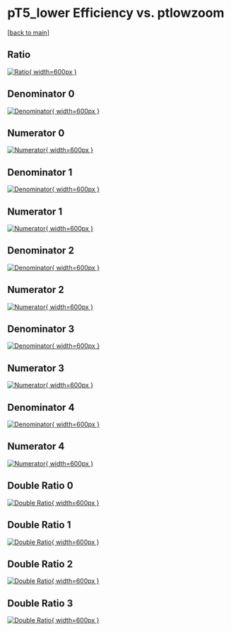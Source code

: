 # pT5_lower Efficiency vs. ptlowzoom

[[back to main](./)]



## Ratio

[![Ratio](../mtv/var/pT5_lower_vtr_13_0_eff_ptlowzoom.png){ width=600px }](../mtv/var/pT5_lower_vtr_13_0_eff_ptlowzoom.pdf)

## Denominator 0

[![Denominator](../mtv/den/pT5_lower_vtr_13_0_eff_ptlowzoom_den0.png){ width=600px }](../mtv/den/pT5_lower_vtr_13_0_eff_ptlowzoom_den0.pdf)

## Numerator 0

[![Numerator](../mtv/num/pT5_lower_vtr_13_0_eff_ptlowzoom_num0.png){ width=600px }](../mtv/num/pT5_lower_vtr_13_0_eff_ptlowzoom_num0.pdf)

## Denominator 1

[![Denominator](../mtv/den/pT5_lower_vtr_13_0_eff_ptlowzoom_den1.png){ width=600px }](../mtv/den/pT5_lower_vtr_13_0_eff_ptlowzoom_den1.pdf)

## Numerator 1

[![Numerator](../mtv/num/pT5_lower_vtr_13_0_eff_ptlowzoom_num1.png){ width=600px }](../mtv/num/pT5_lower_vtr_13_0_eff_ptlowzoom_num1.pdf)

## Denominator 2

[![Denominator](../mtv/den/pT5_lower_vtr_13_0_eff_ptlowzoom_den2.png){ width=600px }](../mtv/den/pT5_lower_vtr_13_0_eff_ptlowzoom_den2.pdf)

## Numerator 2

[![Numerator](../mtv/num/pT5_lower_vtr_13_0_eff_ptlowzoom_num2.png){ width=600px }](../mtv/num/pT5_lower_vtr_13_0_eff_ptlowzoom_num2.pdf)

## Denominator 3

[![Denominator](../mtv/den/pT5_lower_vtr_13_0_eff_ptlowzoom_den3.png){ width=600px }](../mtv/den/pT5_lower_vtr_13_0_eff_ptlowzoom_den3.pdf)

## Numerator 3

[![Numerator](../mtv/num/pT5_lower_vtr_13_0_eff_ptlowzoom_num3.png){ width=600px }](../mtv/num/pT5_lower_vtr_13_0_eff_ptlowzoom_num3.pdf)

## Denominator 4

[![Denominator](../mtv/den/pT5_lower_vtr_13_0_eff_ptlowzoom_den4.png){ width=600px }](../mtv/den/pT5_lower_vtr_13_0_eff_ptlowzoom_den4.pdf)

## Numerator 4

[![Numerator](../mtv/num/pT5_lower_vtr_13_0_eff_ptlowzoom_num4.png){ width=600px }](../mtv/num/pT5_lower_vtr_13_0_eff_ptlowzoom_num4.pdf)

## Double Ratio 0

[![Double Ratio](../mtv/ratio/pT5_lower_vtr_13_0_eff_ptlowzoom_ratio0.png){ width=600px }](../mtv/ratio/pT5_lower_vtr_13_0_eff_ptlowzoom_ratio0.pdf)

## Double Ratio 1

[![Double Ratio](../mtv/ratio/pT5_lower_vtr_13_0_eff_ptlowzoom_ratio1.png){ width=600px }](../mtv/ratio/pT5_lower_vtr_13_0_eff_ptlowzoom_ratio1.pdf)

## Double Ratio 2

[![Double Ratio](../mtv/ratio/pT5_lower_vtr_13_0_eff_ptlowzoom_ratio2.png){ width=600px }](../mtv/ratio/pT5_lower_vtr_13_0_eff_ptlowzoom_ratio2.pdf)

## Double Ratio 3

[![Double Ratio](../mtv/ratio/pT5_lower_vtr_13_0_eff_ptlowzoom_ratio3.png){ width=600px }](../mtv/ratio/pT5_lower_vtr_13_0_eff_ptlowzoom_ratio3.pdf)

